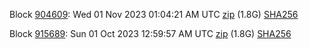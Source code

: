 Block [904609](https://testnet-insight.dashevo.org/insight/block/0000013aa96efff2f5f8976965618e398ce13397a56c22248d60d905161ca676): Wed 01 Nov 2023 01:04:21 AM UTC [zip](https://dash-bootstrap-2.ams3.digitaloceanspaces.com/testnet/2023-11-01/bootstrap.dat.zip) (1.8G) [SHA256](https://dash-bootstrap-2.ams3.digitaloceanspaces.com/testnet/2023-11-01/sha256.txt)

Block [915689](https://testnet-insight.dashevo.org/insight/block/000008189956aab82be5d329fa2aab92d2711876a15f9222898fcf613ba96764): Sun 01 Oct 2023 12:59:57 AM UTC [zip](https://dash-bootstrap-2.ams3.digitaloceanspaces.com/testnet/2023-10-01/bootstrap.dat.zip) (1.8G) [SHA256](https://dash-bootstrap-2.ams3.digitaloceanspaces.com/testnet/2023-10-01/sha256.txt)
